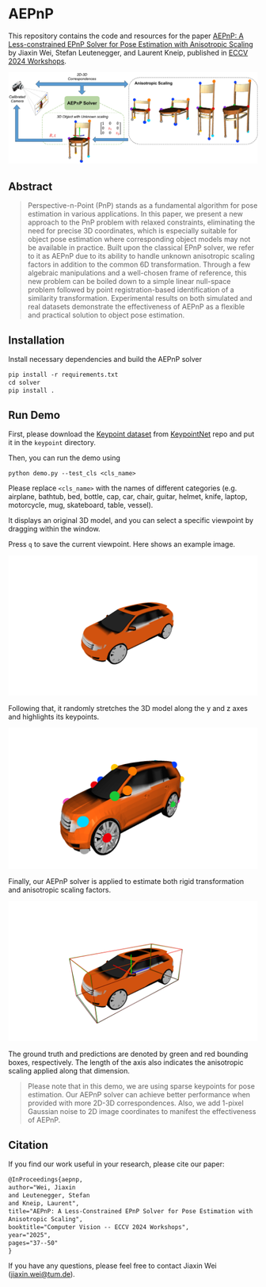 # AEPnP

This repository contains the code and resources for the paper [AEPnP: A Less-constrained EPnP Solver for Pose Estimation with Anisotropic Scaling](https://arxiv.org/abs/2310.09982) by Jiaxin Wei, Stefan Leutenegger, and Laurent Kneip, published in [ECCV 2024 Workshops](https://link.springer.com/chapter/10.1007/978-3-031-91989-3_3).

![llustration of the practical cases in camera pose estimation with relaxed constraints.](images/teaser.jpg?)


## Abstract

> Perspective-n-Point (PnP) stands as a fundamental algorithm for pose estimation in various applications. In this paper, we present a new approach to the PnP problem with relaxed constraints, eliminating the need for precise 3D coordinates, which is especially suitable for object pose estimation where corresponding object models may not be available in practice. Built upon the classical EPnP solver, we refer to it as AEPnP due to its ability to handle unknown anisotropic scaling factors in addition to the common 6D transformation. Through a few algebraic manipulations and a well-chosen frame of reference, this new problem can be boiled down to a simple linear null-space problem followed by point registration-based identification of a similarity transformation. Experimental results on both simulated and real datasets demonstrate the effectiveness of AEPnP as a flexible and practical solution to object pose estimation.


## Installation

Install necessary dependencies and build the AEPnP solver
```
pip install -r requirements.txt
cd solver
pip install .
```

## Run Demo
First, please download the [Keypoint dataset](https://drive.google.com/drive/folders/1_d1TzZEF25Wy5kRj5ZugrgGeyf7xxu8F?usp=sharing) from [KeypointNet](https://github.com/qq456cvb/KeypointNet) repo and put it in the `keypoint` directory.

Then, you can run the demo using
```
python demo.py --test_cls <cls_name>
```
Please replace `<cls_name>` with the names of different categories (e.g. airplane, bathtub, bed, bottle, cap, car, chair, guitar, helmet, knife, laptop, motorcycle, mug, skateboard, table, vessel). 

It displays an original 3D model, and you can select a specific viewpoint by dragging within the window.

Press `q` to save the current viewpoint. Here shows an example image.

![Select the viewpoint.](images/img1.png?)

Following that, it randomly stretches the 3D model along the y and z axes and highlights its keypoints.

![Stretch and highlight.](images/img2.png?)

Finally, our AEPnP solver is applied to estimate both rigid transformation and anisotropic scaling factors.

![Stretch and highlight.](images/img3.png?)

The ground truth and predictions are denoted by green and red bounding boxes, respectively. The length of the axis also indicates the anisotropic scaling applied along that dimension.

> Please note that in this demo, we are using sparse keypoints for pose estimation. Our AEPnP solver can achieve better performance when provided with more 2D-3D correspondences. Also, we add 1-pixel Gaussian noise to 2D image coordinates to manifest the effectiveness of AEPnP.


## Citation

If you find our work useful in your research, please cite our paper:

```
@InProceedings{aepnp,
author="Wei, Jiaxin
and Leutenegger, Stefan
and Kneip, Laurent",
title="AEPnP: A Less-Constrained EPnP Solver for Pose Estimation with Anisotropic Scaling",
booktitle="Computer Vision -- ECCV 2024 Workshops",
year="2025",
pages="37--50"
}
```

If you have any questions, please feel free to contact Jiaxin Wei (jiaxin.wei@tum.de).

